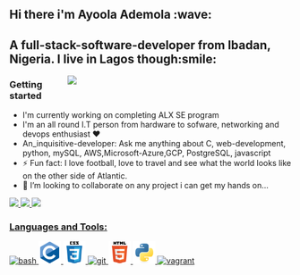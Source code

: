<Section>
<h1> Hi there i'm Ayoola Ademola :wave: </h1>

<h2> A full-stack-software-developer from Ibadan, Nigeria. I live in Lagos though:smile: </h2>

<div width= 50%>
<img align="right" src="https://64.media.tumblr.com/2d0af9c90d1b1107313cc20bda01548a/tumblr_outwxnanpp1u79o2lo1_1280.gifv" width="400"/>
</div>
<div width = 50%>
<p>
  <!--<img src="https://img.shields.io/github/last-commit/classychizzy/classychizzy?color=blue&label=last%20updated&style=flat" /> -->
</p>

### Getting started
- I'm  currently working on completing ALX SE program
- I'm an all round I.T person from hardware to sofware, networking and devops enthusiast :heart:
- An_inquisitive-developer: Ask me anything about C, web-development, python, mySQL, AWS,Microsoft-Azure,GCP, PostgreSQL, javascript
- ⚡ Fun fact: I love football, love to travel and see what the world looks like on the other side of Atlantic.
- 👯 I’m looking to collaborate on any project i can get my hands on...

<div id="badges" align="bottom">
<a href="https://www.linkedin.com/in/ademola-ayoola-bab26b14b/">
<img src="https://img.shields.io/badge/LinkedIn-0077B5?style=for-the-badge&logo=linkedin&logoColor=white">
</a>
<a href="https://twitter.com/Michoaddy1">
<img src="https://img.shields.io/badge/Twitter-1DA1F2?style=for-the-badge&logo=twitter&logoColor=white">
</a>
<a href="#">
<img src="https://img.shields.io/badge/Gmail-D14836?style=for-the-badge&logo=gmail&logoColor=white">
</div>
<h3 align="left">Languages and Tools:</h3>
<p align="left"> <a href="https://www.gnu.org/software/bash/" target="_blank" rel="noreferrer"> <img src="https://www.vectorlogo.zone/logos/gnu_bash/gnu_bash-icon.svg" alt="bash" width="40" height="40"/> </a> <a href="https://www.cprogramming.com/" target="_blank" rel="noreferrer"> <img src="https://raw.githubusercontent.com/devicons/devicon/master/icons/c/c-original.svg" alt="c" width="40" height="40"/> </a> <a href="https://www.w3schools.com/css/" target="_blank" rel="noreferrer"> <img src="https://raw.githubusercontent.com/devicons/devicon/master/icons/css3/css3-original-wordmark.svg" alt="css3" width="40" height="40"/> </a> <a href="https://git-scm.com/" target="_blank" rel="noreferrer"> <img src="https://www.vectorlogo.zone/logos/git-scm/git-scm-icon.svg" alt="git" width="40" height="40"/> </a> <a href="https://www.w3.org/html/" target="_blank" rel="noreferrer"> <img src="https://raw.githubusercontent.com/devicons/devicon/master/icons/html5/html5-original-wordmark.svg" alt="html5" width="40" height="40"/> </a> <a href="https://www.python.org" target="_blank" rel="noreferrer"> <img src="https://raw.githubusercontent.com/devicons/devicon/master/icons/python/python-original.svg" alt="python" width="40" height="40"/> </a> <a href="https://www.vagrantup.com/" target="_blank" rel="noreferrer"> <img src="https://www.vectorlogo.zone/logos/vagrantup/vagrantup-icon.svg" alt="vagrant" width="40" height="40"/> </a> </p>
</section>
<!--
**Michoaddy/michoaddy** is a ✨ _special_ ✨ repository because its `README.md` (this file) appears on your GitHub profile.

Here are some ideas to get you started:

- 🔭 I’m currently working on ...
- 🌱 I’m currently learning ...
- 👯 I’m looking to collaborate on ...
- 🤔 I’m looking for help with ...
- 💬 Ask me about ...
- 📫 How to reach me: ...
- 😄 Pronouns: ...
- ⚡ Fun fact: ...
-->
